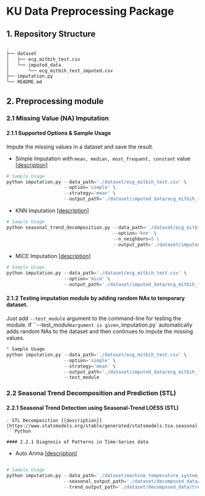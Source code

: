 # KU Data Preprocessing Package

## 1. Repository Structure
```sh
.
├── dataset
│   ├── ecg_mitbih_test.csv
│   └── imputed_data
│       └── ecg_mitbih_test_imputed.csv
├── imputation.py
└── README.md
```

## 2. Preprocessing module
### 2.1 Missing Value (NA) Imputation
#### 2.1.1 Supported Options & Sample Usage
Impute the missing values in a dataset and save the result.
- Simple Imputation with `mean, median, most_frequent, constant` value [[description]](https://scikit-learn.org/stable/modules/generated/sklearn.impute.IterativeImputer.html#sklearn.impute.IterativeImputer)
```Python
# Sample Usage
python imputation.py --data_path='./dataset/ecg_mitbih_test.csv' \
                     --option='simple' \
                     --strategy='mean' \
                     --output_path='./dataset/imputed_data/ecg_mitbih_test_imputed.csv'
```

- KNN Imputation [[description]](https://scikit-learn.org/stable/modules/generated/sklearn.impute.KNNImputer.html)
```Python
# Sample Usage
python seasonal_trend_decomposition.py --data_path='./dataset/ecg_mitbih_test.csv' \
                                       --option='knn' \
                                       --n_neighbors=5 \
                                       --output_path='./dataset/imputed_data/ecg_mitbih_test_imputed.csv'
```
- MICE Imputation [[description]](https://scikit-learn.org/stable/modules/generated/sklearn.impute.IterativeImputer.html#sklearn-impute-iterativeimputer)
```Python
# Sample Usage
python imputation.py --data_path='./dataset/ecg_mitbih_test.csv' \
                     --option='mice' \
                     --output_path='./dataset/imputed_data/ecg_mitbih_test_imputed.csv'
```
#### 2.1.2 Testing imputation module by adding random NAs to temporary dataset.
Just add `--test_module` argument to the command-line for testing the module.
If ``--test_module` argument is given, `imputation.py` automatically adds random NAs to the dataset and then continues to impute the missing values.
```Python
* Sample Usage
python imputation.py --data_path='./dataset/ecg_mitbih_test.csv' \
                     --option='simple' \
                     --strategy='mean' \
                     --output_path='./dataset/imputed_data/ecg_mitbih_test_imputed.csv'
                     --test_module
```

### 2.2 Seasonal Trend Decomposition and Prediction (STL)
#### 2.2.1 Seasonal Trend Detection using Seasonal-Trend LOESS (STL)
```
- STL Decomposition [[description]](https://www.statsmodels.org/stable/generated/statsmodels.tsa.seasonal.DecomposeResult.html#statsmodels.tsa.seasonal.DecomposeResult)
```Python

#### 2.2.1 Diagnosis of Patterns in Time-Series data
```
- Auto Arima [[description]](https://alkaline-ml.com/pmdarima/modules/generated/pmdarima.arima.auto_arima.html)
```Python

# Sample Usage
python imputation.py --data_path='./dataset/machine_temperature_system_failure.csv' \
                     --seasonal_output_path='./dataset/decomposed_data/seasonal_decomposed.csv'
                     --trend_output_path='./dataset/decomposed_data/trend_decomposed.csv'
```
